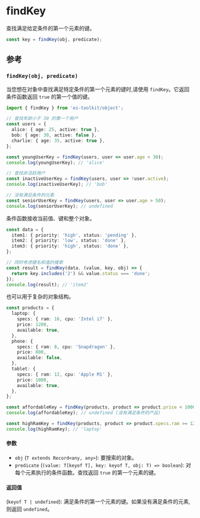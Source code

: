 # findKey

查找满足给定条件的第一个元素的键。

```typescript
const key = findKey(obj, predicate);
```

## 参考

### `findKey(obj, predicate)`

当您想在对象中查找满足特定条件的第一个元素的键时,请使用 `findKey`。它返回条件函数返回 `true` 的第一个值的键。

```typescript
import { findKey } from 'es-toolkit/object';

// 查找年龄小于 30 的第一个用户
const users = {
  alice: { age: 25, active: true },
  bob: { age: 30, active: false },
  charlie: { age: 35, active: true },
};

const youngUserKey = findKey(users, user => user.age < 30);
console.log(youngUserKey); // 'alice'

// 查找非活跃用户
const inactiveUserKey = findKey(users, user => !user.active);
console.log(inactiveUserKey); // 'bob'

// 没有满足条件的元素
const seniorUserKey = findKey(users, user => user.age > 50);
console.log(seniorUserKey); // undefined
```

条件函数接收当前值、键和整个对象。

```typescript
const data = {
  item1: { priority: 'high', status: 'pending' },
  item2: { priority: 'low', status: 'done' },
  item3: { priority: 'high', status: 'done' },
};

// 同时考虑键名和值的搜索
const result = findKey(data, (value, key, obj) => {
  return key.includes('2') && value.status === 'done';
});
console.log(result); // 'item2'
```

也可以用于复杂的对象结构。

```typescript
const products = {
  laptop: {
    specs: { ram: 16, cpu: 'Intel i7' },
    price: 1200,
    available: true,
  },
  phone: {
    specs: { ram: 8, cpu: 'Snapdragon' },
    price: 800,
    available: false,
  },
  tablet: {
    specs: { ram: 12, cpu: 'Apple M1' },
    price: 1000,
    available: true,
  },
};

const affordableKey = findKey(products, product => product.price < 1000 && product.available);
console.log(affordableKey); // undefined (没有满足条件的产品)

const highRamKey = findKey(products, product => product.specs.ram >= 12);
console.log(highRamKey); // 'laptop'
```

#### 参数

- `obj` (`T extends Record<any, any>`): 要搜索的对象。
- `predicate` (`(value: T[keyof T], key: keyof T, obj: T) => boolean`): 对每个元素执行的条件函数。查找返回 `true` 的第一个元素的键。

#### 返回值

(`keyof T | undefined`): 满足条件的第一个元素的键。如果没有满足条件的元素,则返回 `undefined`。
